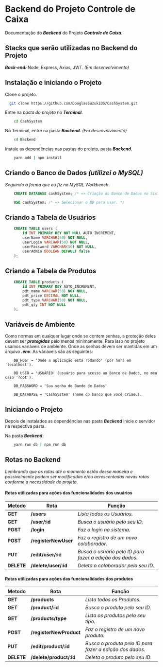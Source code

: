 # Backend do Projeto Controle de Caixa
Documentação do ***Backend*** do Projeto ***Controle de Caixa***.

## Stacks que serão utilizadas no Backend do Projeto

***Back-end:*** Node, Express, Axios, JWT. *(Em desenvolvimento)*

## Instalação e iniciando o Projeto

Clone o projeto.
```bash
  git clone https://github.com/DouglasSuzukiDS/CashSystem.git
```

Entre na *pasta do projeto* no ***Terminal***.
```bash
    cd CashSystem
```

No Terminal, entre na pasta ***Backend***. *(Em desenvolvimento)*
```bash
    cd Backend
```

Instale as dependências nas pastas do projeto, pasta ***Backend***.
```bash
    yarn add | npm install
```

## Criando o Banco de Dados *(utilizei o MySQL)*
*Seguindo a forma que eu fiz no MySQL Workbench*.

```sql
    CREATE DATABASE cashSystem; /* => Criação do Banco de Dados no Sistema. */

    USE cashSystem; /* => Selecionar o BD para usar. */
```

## Criando a Tabela de Usuários
```sql
    CREATE TABLE users (
        id INT PRIMARY KEY NOT NULL AUTO_INCREMENT,
        userName VARCHAR(50) NOT NULL,
        userLogin VARCHAR(50) NOT NULL,
        userPassword VARCHAR(50) NOT NULL,
        userAdmin BOOLEAN DEFAULT false
    );
```

## Criando a Tabela de Produtos
```sql
    CREATE TABLE products (
        id INT PRIMARY KEY AUTO_INCREMENT,
        pdt_name VARCHAR(50) NOT NULL,
        pdt_price DECIMAL NOT NULL,
        pdt_type VARCHAR(50) NOT NULL,
        pdt_qty INT NOT NULL
    );
```

## Variáveis de Ambiente
Como normas em qualquer lugar onde se contem senhas, a proteção deles devem ser ***protegidas*** pelo menos minimamente. Para isso no projeto usamos variáveis de ambiente. Onde as senhas devem ser mantidas em um arquivo ***.env***. As váriaveis são as seguintes:

```env
    DB_HOST = 'Onde a aplicação está rodando' (por hora em 'localhost').

    DB_USER = 'USUÁRIO' (usuário para acesso ao Banco de Dados, no meu caso 'root').

    DB_PASSWORD = 'Sua senha do Bando de Dados'

    DB_DATABASE = 'CashSystem' (nome do banco que você criaou).
```

## Iniciando o Projeto

Depois de instalados as dependências nas pasta ***Backend*** inicie o servidor na respectiva pasta.

Na pasta ***Backend***: 
```bash
    yarn run db | npm run db
```

## Rotas no Backend
*Lembrando que as rotas até o momento estão dessa maneira e possivelmente podem ser modificadas e/ou acrescentadas novas rotas conforme a necessidade do projeto.*

#### Rotas utilizadas para ações das funcionalidades dos usuários

Metodo | Rota | Função
------ | ---- | ------ 
**GET** | **/users** | *Lista todos os Usuários.*
**GET** | **/user/:id** | *Busca o usuário pelo seu ID.*
**POST** | **/login** | *Faz o login no sistema.*
**POST** | **/registerNewUser** | *Faz o registro de um novo colaborador.*
**PUT** | **/edit/user/:id** | *Busca o usuário pelo ID para fazer a edição dos dados.*
**DELETE** | **/delete/user/:id** | *Deleta o colaborador pelo seu ID.*

#### Rotas utilizadas para ações das funcionalidades dos produtos

Metodo | Rota | Função
------ | ---- | ------ 
**GET** | **/products** | *Lista todos os Produtos.*
**GET** | **/product/:id** | *Busca o produto pelo seu ID.*
**GET** | **/products/type** | *Lista os produtos pelo seu tipo.*
**POST** | **/registerNewProduct** | *Faz o registro de um novo produto.*
**PUT** | **/edit/product/:id** | *Busca o produto pelo ID para fazer a edição dos dados.*
**DELETE** | **/delete/product/:id** | *Deleta o produto pelo seu ID.*